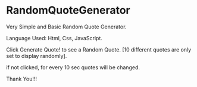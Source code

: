 # RandomQuoteGenerator


Very Simple and Basic Random Quote Generator.


Language Used: Html, Css, JavaScript.


Click Generate Quote! to see a Random Quote. [10 different quotes are only set to display randomly].


if not clicked, for every 10 sec quotes will be changed.

Thank You!!!
